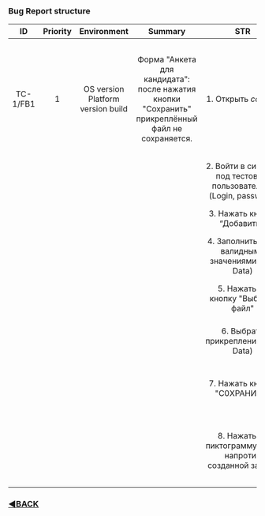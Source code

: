 ### Bug Report structure


|   **ID**  	| **Priority** 	|          **Environment**          	|                                            **Summary**                                            	|                             **STR**                             	|                                                             **Test data**                                                             	|                        **Expected Result**                       	|                             **Actual Result**                            	| **Attachments** 	|   	|   	|
|:---------:	|:------------:	|:---------------------------------:	|:-------------------------------------------------------------------------------------------------:	|:---------------------------------------------------------------:	|:-------------------------------------------------------------------------------------------------------------------------------------:	|:----------------------------------------------------------------:	|:------------------------------------------------------------------------:	|:---------------:	|---	|---	|
| TC-1/FB1 	|       1      	| OS version Platform version build 	| Форма "Анкета для кандидата": после нажатия кнопки "Сохранить" прикреплённый файл не сохраняется. 	| 1. Открыть *ссылка*                                             	| Данные для входа: login:*логин*, password: *пароль*.   Данные для заполнения формы: *Name*, *Surname*, *e-mail*, *прикрепляемый файл* 	|                                                                  	|                                                                          	|                 	|   	|   	|
|           	|              	|                                   	|                                                                                                   	| 2. Войти в систему под тестовым пользователем.(Login, password) 	|                                                                                                                                       	|                                                                  	|                                                                          	|                 	|   	|   	|
|           	|              	|                                   	|                                                                                                   	| 3. Нажать кнопку “Добавить”.                                    	|                                                                                                                                       	| 3. Открывается форма "Анкета для кандидата".                     	| 3. Открывается форма "Анкета для кандидата".                             	|                 	|   	|   	|
|           	|              	|                                   	|                                                                                                   	| 4. Заполнить поля валидными значениями(Test Data)               	|                                                                                                                                       	| 4. Введённые данные отображаются в полях.                        	| 4. Введённые данные отображаются в полях.                                	|                 	|   	|   	|
|           	|              	|                                   	|                                                                                                   	| 5. Нажать на кнопку "Выбрать файл"                              	|                                                                                                                                       	| 5. Открывается диалоговое окно с выбором файлов.                 	| 5. Открывается диалоговое окно с выбором файлов.                         	|                 	|   	|   	|
|           	|              	|                                   	|                                                                                                   	| 6. Выбрать прикрепление(Test Data)                              	|                                                                                                                                       	| 6. Выбранный файл прикреплён к анкете.                           	| 6. Выбранный файл прикреплён к анкете.                                   	|                 	|   	|   	|
|           	|              	|                                   	|                                                                                                   	| 7. Нажать кнопку "С0ХРАНИТЬ"                                    	|                                                                                                                                       	| 7. Анкета успешно сохраняется, создана новая запись.             	| 7. Анкета успешно сохраняется, создана новая запись.                     	|                 	|   	|   	|
|           	|              	|                                   	|                                                                                                   	| 8. Нажать на пиктограмму глаза напротив созданной записи        	|                                                                                                                                       	| 8. Прикреплённый в шаге 6 файл сохранён и отображается в анкете. 	| 8. Прикреплённый в шаге 6 файл не сохраняется и не отображается в анкете 	|                 	|   	|   	|



### [:arrow_backward:BACK](https://github.com/c1plak/Vadims_Course_group27)
